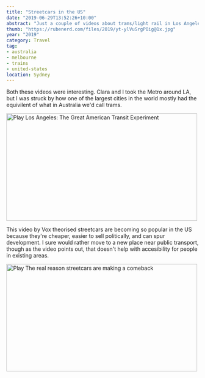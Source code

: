 ```yaml
---
title: "Streetcars in the US"
date: "2019-06-29T13:52:26+10:00"
abstract: "Just a couple of videos about trams/light rail in Los Angeles and other parts of the US I found interesting."
thumb: "https://rubenerd.com/files/2019/yt-ylVuSrgPOig@1x.jpg"
year: "2019"
category: Travel
tag:
- australia
- melbourne
- trains
- united-states
location: Sydney
---
```

Both these videos were interesting. Clara and I took the Metro around LA, but I was struck by how one of the largest cities in the world mostly had the equivilent of what in Australia we'd call trams.

<p><a target="_blank" href="https://www.youtube.com/watch?v=ylVuSrgPOig" title="Play Los Angeles: The Great American Transit Experiment"><img src="https://rubenerd.com/files/2019/yt-ylVuSrgPOig@1x.jpg" srcset="https://rubenerd.com/files/2019/yt-ylVuSrgPOig@1x.jpg 1x, https://rubenerd.com/files/2019/yt-ylVuSrgPOig@2x.jpg 2x" alt="Play Los Angeles: The Great American Transit Experiment" style="width:500px;height:281px;" /></a></p>

This video by Vox theorised streetcars are becoming so popular in the US because they're cheaper, easier to sell politically, and can spur development. I sure would rather move to a new place near public transport, though as the video points out, that doesn't help with accesibility for people in existing areas.

<p><a href="https://www.youtube.com/watch?v=RftqoygXXHk" title="Play The real reason streetcars are making a comeback"><img src="https://rubenerd.com/files/2019/yt-RftqoygXXHk@1x.jpg" srcset="https://rubenerd.com/files/2019/yt-RftqoygXXHk@1x.jpg 1x, https://rubenerd.com/files/2019/yt-RftqoygXXHk@2x.jpg 2x" alt="Play The real reason streetcars are making a comeback" style="width:500px;height:281px;" /></a></p>

